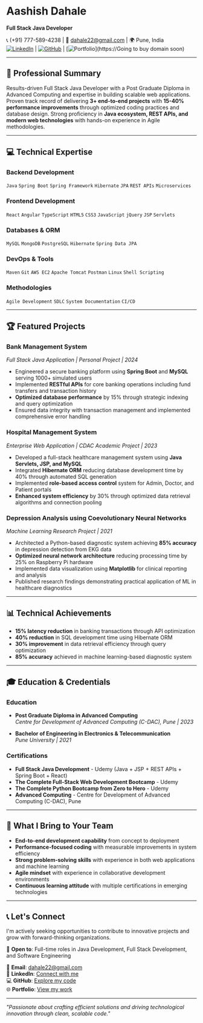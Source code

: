 # Aashish Dahale  
**Full Stack Java Developer**  

📞 (+91) 777-589-4238 | 📧 dahale22@gmail.com | 🌍 Pune, India  
[![LinkedIn](https://img.shields.io/badge/LinkedIn-Connect-%230A66C2?logo=linkedin)](https://linkedin.com/in/aashishdahale09) | [![GitHub](https://img.shields.io/badge/GitHub-Follow-%23181717?logo=github)](https://github.com/aashishdahale) | [![Portfolio](https://img.shields.io/badge/Portfolio-Visit-%230096FF)](https://Going to buy domain soon)

---

## 🎯 Professional Summary  
Results-driven Full Stack Java Developer with a Post Graduate Diploma in Advanced Computing and expertise in building scalable web applications. Proven track record of delivering **3+ end-to-end projects** with **15-40% performance improvements** through optimized coding practices and database design. Strong proficiency in **Java ecosystem, REST APIs, and modern web technologies** with hands-on experience in Agile methodologies.

---

## 💻 Technical Expertise  

### **Backend Development**  
`Java` `Spring Boot` `Spring Framework` `Hibernate` `JPA` `REST APIs` `Microservices`

### **Frontend Development**  
`React` `Angular` `TypeScript` `HTML5` `CSS3` `JavaScript` `jQuery` `JSP` `Servlets`

### **Databases & ORM**  
`MySQL` `MongoDB` `PostgreSQL` `Hibernate` `Spring Data JPA`

### **DevOps & Tools**  
`Maven` `Git` `AWS EC2` `Apache Tomcat` `Postman` `Linux` `Shell Scripting`

### **Methodologies**  
`Agile Development` `SDLC` `System Documentation` `CI/CD`

---

## 🏆 Featured Projects  

### **Bank Management System**  
*Full Stack Java Application | Personal Project | 2024*  
- Engineered a secure banking platform using **Spring Boot** and **MySQL** serving 1000+ simulated users
- Implemented **RESTful APIs** for core banking operations including fund transfers and transaction history
- **Optimized database performance** by 15% through strategic indexing and query optimization
- Ensured data integrity with transaction management and implemented comprehensive error handling

### **Hospital Management System**  
*Enterprise Web Application | CDAC Academic Project | 2023*  
- Developed a full-stack healthcare management system using **Java Servlets, JSP, and MySQL**
- Integrated **Hibernate ORM** reducing database development time by 40% through automated SQL generation
- Implemented **role-based access control** system for Admin, Doctor, and Patient portals
- **Enhanced system efficiency** by 30% through optimized data retrieval algorithms and connection pooling

### **Depression Analysis using Coevolutionary Neural Networks**  
*Machine Learning Research Project | 2021*  
- Architected a Python-based diagnostic system achieving **85% accuracy** in depression detection from EKG data
- **Optimized neural network architecture** reducing processing time by 25% on Raspberry Pi hardware
- Implemented data visualization using **Matplotlib** for clinical reporting and analysis
- Published research findings demonstrating practical application of ML in healthcare diagnostics

---

## 📊 Technical Achievements  
- **15% latency reduction** in banking transactions through API optimization
- **40% reduction** in SQL development time using Hibernate ORM
- **30% improvement** in data retrieval efficiency through query optimization
- **85% accuracy** achieved in machine learning-based diagnostic system

---

## 🎓 Education & Credentials  

### **Education**  
- **Post Graduate Diploma in Advanced Computing**  
  *Centre for Development of Advanced Computing (C-DAC), Pune | 2023*

- **Bachelor of Engineering in Electronics & Telecommunication**  
  *Pune University | 2021*

### **Certifications**  
- **Full Stack Java Development** - Udemy (Java + JSP + REST APIs + Spring Boot + React)
- **The Complete Full-Stack Web Development Bootcamp** - Udemy
- **The Complete Python Bootcamp from Zero to Hero** - Udemy
- **Advanced Computing** - Centre for Development of Advanced Computing (C-DAC), Pune

---

## 🌟 What I Bring to Your Team  
- **End-to-end development capability** from concept to deployment
- **Performance-focused coding** with measurable improvements in system efficiency
- **Strong problem-solving skills** with experience in both web applications and machine learning
- **Agile mindset** with experience in collaborative development environments
- **Continuous learning attitude** with multiple certifications in emerging technologies

---

## 📞 Let's Connect  
I'm actively seeking opportunities to contribute to innovative projects and grow with forward-thinking organizations. 

💼 **Open to**: Full-time roles in Java Development, Full Stack Development, and Software Engineering

📧 **Email**: [dahale22@gmail.com](mailto:dahale22@gmail.com)  
🔗 **LinkedIn**: [Connect with me](https://linkedin.com/in/your-profile)  
💻 **GitHub**: [Explore my code](https://github.com/your-username)  
🌐 **Portfolio**: [View my work](https://your-portfolio-link)

---

*"Passionate about crafting efficient solutions and driving technological innovation through clean, scalable code."*
